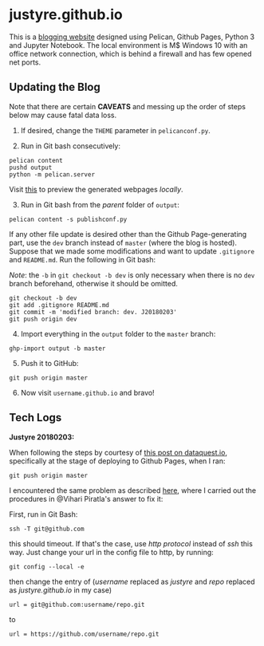 # justyre.github.io

This is a [blogging website](http://justyre.github.io) designed using Pelican, Github Pages, Python 3 and Jupyter Notebook. The local environment is M$ Windows 10 with an office network connection, which is behind a firewall and has few opened net ports.

## Updating the Blog

Note that there are certain **CAVEATS** and messing up the order of steps below may cause fatal data loss.

1. If desired, change the `THEME` parameter in `pelicanconf.py`.

2. Run in Git bash consecutively:
 ```
 pelican content
 pushd output
 python -m pelican.server
 ```
 Visit [this](http://localhost:8000) to preview the generated webpages *locally*.

3. Run in Git bash from the *parent* folder of `output`:
```
pelican content -s publishconf.py
```
If any other file update is desired other than the Github Page-generating part, use the `dev` branch instead of `master` (where the blog is hosted). Suppose that we made some modifications and want to update `.gitignore` and `README.md`. Run the following in Git bash:

*Note*: the `-b` in `git checkout -b dev` is only necessary when there is no `dev` branch beforehand, otherwise it should be omitted.
```
git checkout -b dev
git add .gitignore README.md
git commit -m 'modified branch: dev. J20180203'
git push origin dev 
```

4. Import everything in the `output` folder to the `master` branch:
```
ghp-import output -b master
```

5. Push it to GitHub:
```
git push origin master
```

6. Now visit `username.github.io` and bravo!

## Tech Logs

**Justyre 20180203:**

When following the steps by courtesy of [this post on dataquest.io](https://www.dataquest.io/blog/how-to-setup-a-data-science-blog/), specifically at the stage of deploying to Github Pages, when I ran:

    git push origin master

I encountered the same problem as described [here](https://stackoverflow.com/questions/15589682/ssh-connect-to-host-github-com-port-22-connection-timed-out), where I carried out the procedures in @Vihari Piratla's answer to fix it:

First, run in Git Bash:

    ssh -T git@github.com
    
this should timeout. If that's the case, use *http protocol* instead of *ssh* this way. Just change your url in the config file to http, by running:
```
git config --local -e
```
then change the entry of (*username* replaced as *justyre* and *repo* replaced as *justyre.github.io* in my case)

    url = git@github.com:username/repo.git
to

    url = https://github.com/username/repo.git
